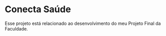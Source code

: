 # Conecta Saúde

Esse projeto está relacionado ao desenvolvimento do meu Projeto Final da Faculdade.
